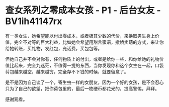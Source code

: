 # 查女系列之零成本女孩 - P1 - 后台女友 - BV1ih41147rx

有一类女生，她希望能以付出零成本，或者极其少数的代价，来换取男生身上价值，完全不对等的巨大利益，比如她会希望用甜言蜜语，撒娇卖萌的方式，来让你给她转账，买礼物，发红包，充话费，买包包等。

但她自己并不会对你有，任何物质上的付出，或者是给你一些，和你给她的礼物价值比起来，完全九迷茫，不值得一提的东西，当你发现你和这个女生在一起，口袋荷包越来越空，越来越穷，完全存不下钱的时候，就要留意了。

是不是因为自己谈了一个，寄生虫一样的女朋友，因为一个好的女孩，是不会忍心只为了自己的欲望，把你荷包里的，最后一枚硬币都花光的，提高警惕，拜拜。

感谢观看。